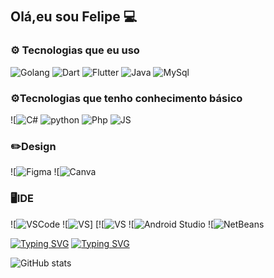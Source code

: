 
## Olá,eu sou Felipe 💻　

### **⚙️ Tecnologias que eu uso**
![Golang](https://img.shields.io/badge/Go-00ADD8?style=for-the-badge&logo=go&logoColor=white)  ![Dart](https://img.shields.io/badge/Dart-0175C2?style=for-the-badge&logo=dart&logoColor=white)  ![Flutter](https://img.shields.io/badge/Flutter-02569B?style=for-the-badge&logo=flutter&logoColor=white) ![Java](https://img.shields.io/badge/Java-ED8B00?style=for-the-badge&logo=openjdk&logoColor=white)  ![MySql](https://img.shields.io/badge/MySQL-00000F?style=for-the-badge&logo=mysql&logoColor=white) 
 
### **⚙️Tecnologias que tenho conhecimento básico**
![![C#](https://img.shields.io/badge/C%23-239120?style=for-the-badge&logo=c-sharp&logoColor=white) ![python](https://img.shields.io/badge/Python-3776AB?style=for-the-badge&logo=python&logoColor=white) ![Php](https://img.shields.io/badge/PHP-777BB4?style=for-the-badge&logo=php&logoColor=white) ![JS](https://img.shields.io/badge/JavaScript-F7DF1E?style=for-the-badge&logo=javascript&logoColor=black)

### ✏️Design 
![![Figma](https://img.shields.io/badge/Figma-F24E1E?style=for-the-badge&logo=figma&logoColor=white) ![![Canva](https://img.shields.io/badge/Canva-%2300C4CC.svg?&style=for-the-badge&logo=Canva&logoColor=white)

### 🖥️IDE
![![VSCode](https://img.shields.io/badge/Visual_Studio_Code-0078D4?style=for-the-badge&logo=visual%20studio%20code&logoColor=white) ![![VS](https://img.shields.io/badge/Visual_Studio-5C2D91?style=for-the-badge&logo=visual%20studio&logoColor=white)]
[![![VS](https://img.shields.io/badge/Visual_Studio-5C2D91?style=for-the-badge&logo=visual%20studio&logoColor=white)
 ![![Android Studio](https://img.shields.io/badge/Android_Studio-3DDC84?style=for-the-badge&logo=android-studio&logoColor=white)  ![![NetBeans](https://img.shields.io/badge/apache%20netbeans-1B6AC6?style=for-the-badge&logo=apache%20netbeans%20IDE&logoColor=white)

[![Typing SVG](https://readme-typing-svg.demolab.com?font=JetBrains+Mono&size=30&pause=20000&color=38C2FF&random=false&width=435&lines=%F0%9F%91%8B+Ol%C3%A1%2C+Eu+sou+Felipe)](https://git.io/typing-svg)
[![Typing SVG](https://readme-typing-svg.demolab.com?font=JetBrains+Mono&size=30&pause=4000&color=4596FF&multiline=true&random=false&width=1208&height=98&lines=%F0%9F%92%BB3%C2%BA+Mtec+Pi+em+Desenvolvimento+de+Sistemas;%F0%9F%91%B417y)](https://git.io/typing-svg)


![GitHub stats](https://github-readme-stats.vercel.app/api?username=Felipe-Takayuki&show_icons=true&theme=dracula&locale=pt-br)

